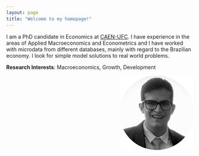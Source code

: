 ```yaml
---
layout: page
title: "Welcome to my homepage!"
---
```


I am a PhD candidate in Economics at [CAEN-UFC](https://caen.ufc.br). I have experience in the areas of Applied Macroeconomics and Econometrics and I have worked with microdata from different databases, mainly with regard to the Brazilian economy. I look for simple model solutions to real world problems.

**Research Interests**: Macroeconomics, Growth, Development

<img src="Renan-mono-circle.png" width="200" style="float:right">
